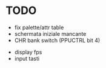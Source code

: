# TODO
- fix palette/attr table
- schermata iniziale mancante
- CHR bank switch (PPUCTRL bit 4)
+ display fps
+ input tasti

